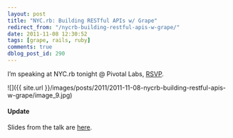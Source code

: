 ```yaml
---
layout: post
title: "NYC.rb: Building RESTful APIs w/ Grape"
redirect_from: "/nycrb-building-restful-apis-w-grape/"
date: 2011-11-08 12:30:52
tags: [grape, rails, ruby]
comments: true
dblog_post_id: 290
---
```

I’m speaking at NYC.rb tonight @ Pivotal Labs, [RSVP](http://www.meetup.com/NYC-rb/events/28968081/).

![]({{ site.url }}/images/posts/2011/2011-11-08-nycrb-building-restful-apis-w-grape/image_9.jpg)

#### Update

Slides from the talk are [here](http://www.slideshare.net/dblockdotorg/building-restful-apis-w-grape).
